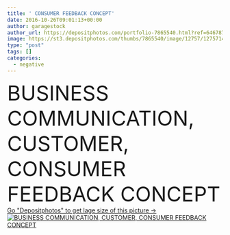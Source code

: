 ```yaml
---
title: ' CONSUMER FEEDBACK CONCEPT'
date: 2016-10-26T09:01:13+00:00
author: garagestock
author_url: https://depositphotos.com/portfolio-7865540.html?ref=64678756
image: https://st3.depositphotos.com/thumbs/7865540/image/12757/127571420/api_thumb_450.jpg?forcejpeg=true
type: "post"
tags: []
categories: 
  - negative
---
```

<div aling="center">
            <font size="60"> BUSINESS COMMUNICATION, CUSTOMER, CONSUMER FEEDBACK CONCEPT</font>   
</div>
<div>
    <a href='https://st3.depositphotos.com/thumbs/7865540/image/12757/127571420/api_thumb_450.jpg?forcejpeg=true?ref=64678756' target=_blank > Go "Depositphotos" to get lage size of this picture ->
        <img href='https://st3.depositphotos.com/thumbs/7865540/image/12757/127571420/api_thumb_450.jpg?forcejpeg=true?ref=64678756' src='https://st3.depositphotos.com/7865540/12757/i/950/depositphotos_127571420-stock-photo-consumer-feedback-concept.jpg?forcejpeg=true' alt='BUSINESS COMMUNICATION, CUSTOMER, CONSUMER FEEDBACK CONCEPT' >
    </a>
</div>

